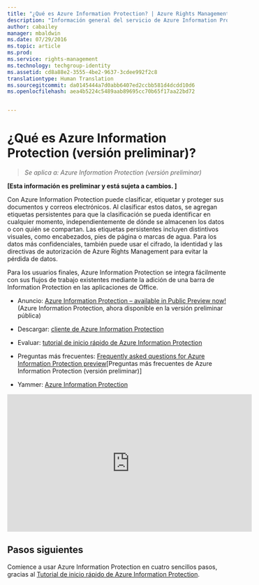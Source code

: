 ```yaml
---
title: "¿Qué es Azure Information Protection? | Azure Rights Management"
description: "Información general del servicio de Azure Information Protection, ahora en versión preliminar."
author: cabailey
manager: mbaldwin
ms.date: 07/29/2016
ms.topic: article
ms.prod: 
ms.service: rights-management
ms.technology: techgroup-identity
ms.assetid: cd8a88e2-3555-4be2-9637-3cdee992f2c8
translationtype: Human Translation
ms.sourcegitcommit: da0145444a7d0abb6407ed2ccbb581d4dcdd10d6
ms.openlocfilehash: aea4b5224c5489aab89695cc70b65f17aa22bd72


---
```


# ¿Qué es Azure Information Protection (versión preliminar)?

>*Se aplica a: Azure Information Protection (versión preliminar)*

**[Esta información es preliminar y está sujeta a cambios. ]**

Con Azure Information Protection puede clasificar, etiquetar y proteger sus documentos y correos electrónicos. Al clasificar estos datos, se agregan etiquetas persistentes para que la clasificación se pueda identificar en cualquier momento, independientemente de dónde se almacenen los datos o con quién se compartan. Las etiquetas persistentes incluyen distintivos visuales, como encabezados, pies de página o marcas de agua. Para los datos más confidenciales, también puede usar el cifrado, la identidad y las directivas de autorización de Azure Rights Management para evitar la pérdida de datos. 

Para los usuarios finales, Azure Information Protection se integra fácilmente con sus flujos de trabajo existentes mediante la adición de una barra de Information Protection en las aplicaciones de Office. 

- Anuncio: [Azure Information Protection – available in Public Preview now!](https://blogs.technet.microsoft.com/enterprisemobility/2016/07/12/azure-information-protection-public-preview-available-now/) (Azure Information Protection, ahora disponible en la versión preliminar pública)

- Descargar: [cliente de Azure Information Protection](https://www.microsoft.com/en-us/download/details.aspx?id=53018)

- Evaluar: [tutorial de inicio rápido de Azure Information Protection](infoprotect-quick-start-tutorial.md) 

- Preguntas más frecuentes: [Frequently asked questions for Azure Information Protection preview](faq.md)[Preguntas más frecuentes de Azure Information Protection (versión preliminar)]

- Yammer: [Azure Information Protection](https://www.yammer.com/askipteam/#/threads/inGroup?type=in_group&feedId=8652489&view=all)


<iframe width="560" height="315" src="https://www.youtube.com/embed/N9Ip0m6d3G0" frameborder="0" allowfullscreen></iframe>

## Pasos siguientes

Comience a usar Azure Information Protection en cuatro sencillos pasos, gracias al [Tutorial de inicio rápido de Azure Information Protection](infoprotect-quick-start-tutorial.md).


<!--HONumber=Aug16_HO4-->



